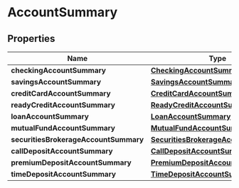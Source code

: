 # AccountSummary

## Properties
Name | Type | Description | Notes
------------ | ------------- | ------------- | -------------
**checkingAccountSummary** | [**CheckingAccountSummary**](CheckingAccountSummary.md) |  |  [optional]
**savingsAccountSummary** | [**SavingsAccountSummary**](SavingsAccountSummary.md) |  |  [optional]
**creditCardAccountSummary** | [**CreditCardAccountSummary**](CreditCardAccountSummary.md) |  |  [optional]
**readyCreditAccountSummary** | [**ReadyCreditAccountSummary**](ReadyCreditAccountSummary.md) |  |  [optional]
**loanAccountSummary** | [**LoanAccountSummary**](LoanAccountSummary.md) |  |  [optional]
**mutualFundAccountSummary** | [**MutualFundAccountSummary**](MutualFundAccountSummary.md) |  |  [optional]
**securitiesBrokerageAccountSummary** | [**SecuritiesBrokerageAccountSummary**](SecuritiesBrokerageAccountSummary.md) |  |  [optional]
**callDepositAccountSummary** | [**CallDepositAccountSummary**](CallDepositAccountSummary.md) |  |  [optional]
**premiumDepositAccountSummary** | [**PremiumDepositAccountSummary**](PremiumDepositAccountSummary.md) |  |  [optional]
**timeDepositAccountSummary** | [**TimeDepositAccountSummary**](TimeDepositAccountSummary.md) |  |  [optional]
